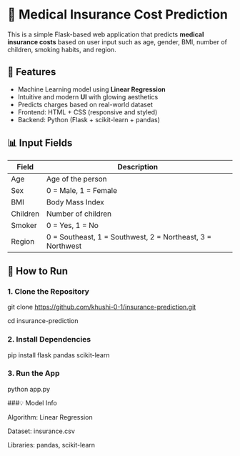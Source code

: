 # 🏥 Medical Insurance Cost Prediction

This is a simple Flask-based web application that predicts **medical insurance costs** based on user input such as age, gender, BMI, number of children, smoking habits, and region.

## 📌 Features

- Machine Learning model using **Linear Regression**
- Intuitive and modern **UI** with glowing aesthetics
- Predicts charges based on real-world dataset
- Frontend: HTML + CSS (responsive and styled)
- Backend: Python (Flask + scikit-learn + pandas)


## 📊 Input Fields

| Field      | Description                            |
|------------|----------------------------------------|
| Age        | Age of the person                      |
| Sex        | 0 = Male, 1 = Female                   |
| BMI        | Body Mass Index                        |
| Children   | Number of children                     |
| Smoker     | 0 = Yes, 1 = No                        |
| Region     | 0 = Southeast, 1 = Southwest, 2 = Northeast, 3 = Northwest |


## 🚀 How to Run

### 1. Clone the Repository
git clone https://github.com/khushi-0-1/insurance-prediction.git

cd insurance-prediction

### 2. Install Dependencies
pip install flask pandas scikit-learn

### 3. Run the App
python app.py


###💡 Model Info

Algorithm: Linear Regression

Dataset: insurance.csv

Libraries: pandas, scikit-learn
